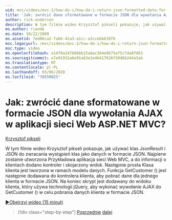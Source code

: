 ```yaml
---
uid: mvc/videos/mvc-2/how-do-i/how-do-i-return-json-formatted-data-for-an-ajax-call-in-an-aspnet-mvc-web-application
title: 'Jak: zwrócić dane sformatowane w formacie JSON dla wywołania AJAX w aplikacji sieci Web ASP.NET MVC? | Microsoft Docs'
author: rick-anderson
description: W tym filmie wideo Krzysztof pikseli pokazuje, jak używać klas JsonResult i JSON do zwracania wystąpień klas jako danych w formacie JSON. Najpierw Przykładowa witryna sieci Web MVC...
ms.author: riande
ms.date: 10/22/2009
ms.assetid: 7ed06ca2-fab6-41a3-a1cc-a3ccebb639f6
msc.legacyurl: /mvc/videos/mvc-2/how-do-i/how-do-i-return-json-formatted-data-for-an-ajax-call-in-an-aspnet-mvc-web-application
msc.type: video
ms.openlocfilehash: e14f0a247b86bb15a6ac304e9675ef5c7da8fd63
ms.sourcegitcommit: e7e91932a6e91a63e2e46417626f39d6b244a3ab
ms.translationtype: MT
ms.contentlocale: pl-PL
ms.lasthandoff: 03/06/2020
ms.locfileid: "78559025"
---
```

# <a name="how-do-i-return-json-formatted-data-for-an-ajax-call-in-an-aspnet-mvc-web-application"></a>Jak: zwrócić dane sformatowane w formacie JSON dla wywołania AJAX w aplikacji sieci Web ASP.NET MVC?

[Krzysztof pikseli](https://twitter.com/chrispels)

W tym filmie wideo Krzysztof pikseli pokazuje, jak używać klas JsonResult i JSON do zwracania wystąpień klas jako danych w formacie JSON. Najpierw zostanie utworzona Przykładowa aplikacja sieci Web MVC, a do informacji o klientach dodano kontroler i skojarzony widok. Następnie prosta Klasa klienta jest tworzona w ramach modelu danych. Funkcja GetCustomer () jest następnie dodawana do kontrolera klienta, aby pobrać dane dla jednego klienta w formacie JSON. Na koniec skrypt jest dodawany do widoku klienta, który używa technologii jQuery, aby wykonać wywołanie AJAX do GetCustomer () w celu pobrania danych klienta w formacie JSON.

[&#9654;Obejrzyj wideo (15 minut)](https://channel9.msdn.com/Blogs/ASP-NET-Site-Videos/how-do-i-return-json-formatted-data-for-an-ajax-call-in-an-aspnet-mvc-web-application)

> [!div class="step-by-step"]
> [Poprzednie](aspnet-mvc-how-10-minute-technical-video-for-developers.md)
> [dalej](how-do-i-work-with-data-in-aspnet-mvc-partial-views.md)

